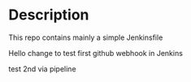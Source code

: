 # Description

This repo contains mainly a simple Jenkinsfile

Hello change to test first github webhook in Jenkins

test 2nd via pipeline
